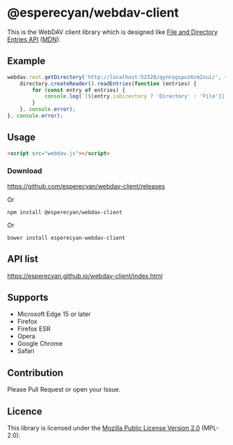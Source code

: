 @esperecyan/webdav-client
=========================
This is the WebDAV client library which is designed like [File and Directory Entries API] \([MDN]).

[File and Directory Entries API]: https://wicg.github.io/entries-api/ "This specification documents web browser support for file and directory upload by drag-and-drop operations. It introduces types representing directories with methods for asynchronous traversal, and extends HTMLInputElement and DataTransferItem."
[MDN]: https://developer.mozilla.org/docs/Web/API/File_and_Directory_Entries_API "The File and Directory Entries API simulates a local file system that web apps can navigate within and access files in. You can develop apps which read, write, and create files and/or directories in a virtual, sandboxed file system."

Example
-------

```js
webdav.root.getDirectory('http://localhost:52328/qynnsgspuz6cm2sui/', {}, function (directory) {
	directory.createReader().readEntries(function (entries) {
		for (const entry of entries) {
			console.log(`[${entry.isDirectory ? 'Directory' : 'File'}] ${entry.name}`);
		}
	}, console.error);
}, console.error);
```

Usage
-----

```html
<script src="webdav.js"></script>
```

### Download
https://github.com/esperecyan/webdav-client/releases

Or

`npm install @esperecyan/webdav-client`

Or

`bower install esperecyan-webdav-client`

API list
--------
https://esperecyan.github.io/webdav-client/index.html

Supports
--------
- Microsoft Edge 15 or later
- Firefox
- Firefox ESR
- Opera
- Google Chrome
- Safari

Contribution
------------
Please Pull Request or open your Issue.

Licence
-------
This library is licensed under the [Mozilla Public License Version 2.0] \(MPL-2.0).

[Mozilla Public License Version 2.0]: https://www.mozilla.org/MPL/2.0/
